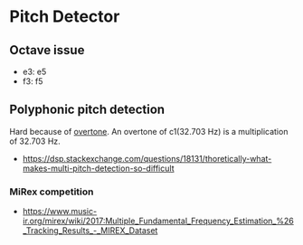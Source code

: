 # Pitch Detector

## Octave issue
- e3: e5
- f3: f5

## Polyphonic pitch detection
Hard because of [overtone](https://www.pianonoise.com/Article.overtone-series.htm).
An overtone of c1(32.703 Hz) is a multiplication of 32.703 Hz.

- https://dsp.stackexchange.com/questions/18131/thoretically-what-makes-multi-pitch-detection-so-difficult

### MiRex competition
- https://www.music-ir.org/mirex/wiki/2017:Multiple_Fundamental_Frequency_Estimation_%26_Tracking_Results_-_MIREX_Dataset